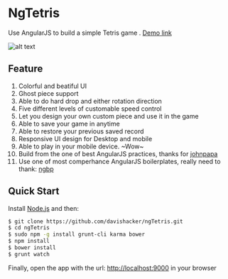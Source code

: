 # NgTetris

Use AngularJS to build a simple Tetris game . [Demo link](http://ngtetris.com)

![alt text](https://s3.amazonaws.com/ngtetrisresource/ngtetris.png "Game Play")

## Feature
1. Colorful and beatiful UI
2. Ghost piece support
3. Able to do hard drop and either rotation direction
4. Five different levels of customable speed control
5. Let you design your own custom piece and use it in the game
6. Able to save your game in anytime
7. Able to restore your previous saved record
8. Responsive UI design for Desktop and mobile
9. Able to play in your mobile device. ~Wow~
10. Build from the one of best AngularJS practices, thanks for [johnpapa](https://github.com/johnpapa/angularjs-styleguide)
11. Use one of most comperhance AngularJS boilerplates, really need to thank: [ngbp](https://github.com/ngbp/ngbp)

## Quick Start
Install [Node.js](http://nodejs.org) and then:

```sh
$ git clone https://github.com/davishacker/ngTetris.git
$ cd ngTetris
$ sudo npm -g install grunt-cli karma bower
$ npm install
$ bower install
$ grunt watch
```

Finally, open the app with the url: [http://localhost:9000](http://localhost:9000) in your browser
